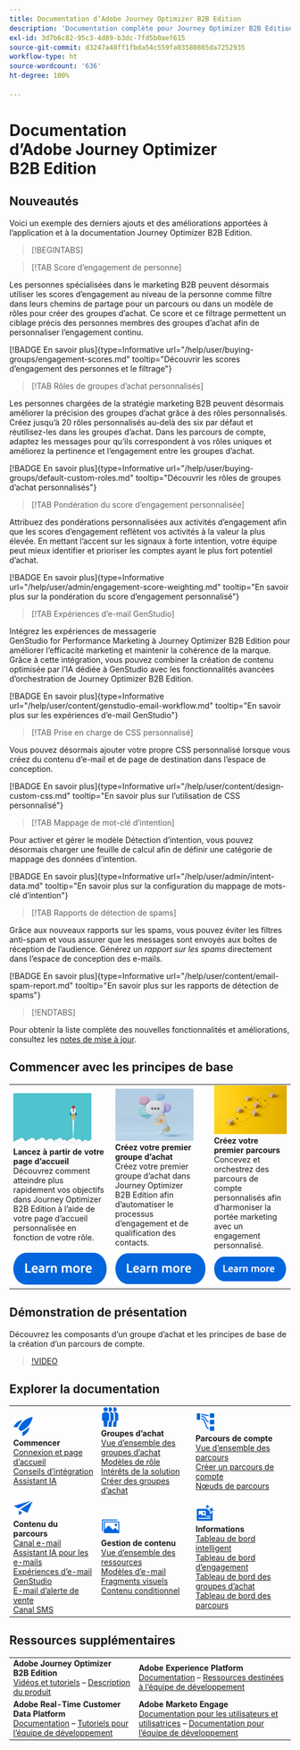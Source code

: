```yaml
---
title: Documentation d’Adobe Journey Optimizer B2B Edition
description: 'Documentation complète pour Journey Optimizer B2B Edition : explorez les ressources disponibles pour l’intégration, la création de groupes d’achat, la conception de parcours de compte et la gestion de contenu.'
exl-id: 3d7b6c82-95c3-4d89-b3dc-7fd5b0aef615
source-git-commit: d3247a48ff1fbda54c559fa03580865da7252935
workflow-type: ht
source-wordcount: '636'
ht-degree: 100%

---
```


# Documentation d’Adobe Journey Optimizer B2B Edition

## Nouveautés

Voici un exemple des derniers ajouts et des améliorations apportées à l’application et à la documentation Journey Optimizer B2B Edition.

>[!BEGINTABS]

>[!TAB Score d’engagement de personne]

Les personnes spécialisées dans le marketing B2B peuvent désormais utiliser les scores d’engagement au niveau de la personne comme filtre dans leurs chemins de partage pour un parcours ou dans un modèle de rôles pour créer des groupes d’achat. Ce score et ce filtrage permettent un ciblage précis des personnes membres des groupes d’achat afin de personnaliser l’engagement continu.

[!BADGE En savoir plus]{type=Informative url="/help/user/buying-groups/engagement-scores.md" tooltip="Découvrir les scores d’engagement des personnes et le filtrage"}

>[!TAB Rôles de groupes d’achat personnalisés]

Les personnes chargées de la stratégie marketing B2B peuvent désormais améliorer la précision des groupes d’achat grâce à des rôles personnalisés. Créez jusqu’à 20 rôles personnalisés au-delà des six par défaut et réutilisez-les dans les groupes d’achat. Dans les parcours de compte, adaptez les messages pour qu’ils correspondent à vos rôles uniques et améliorez la pertinence et l’engagement entre les groupes d’achat.

[!BADGE En savoir plus]{type=Informative url="/help/user/buying-groups/default-custom-roles.md" tooltip="Découvrir les rôles de groupes d’achat personnalisés"}

>[!TAB Pondération du score d’engagement personnalisée]

Attribuez des pondérations personnalisées aux activités d’engagement afin que les scores d’engagement reflètent vos activités à la valeur la plus élevée. En mettant l’accent sur les signaux à forte intention, votre équipe peut mieux identifier et prioriser les comptes ayant le plus fort potentiel d’achat.

[!BADGE En savoir plus]{type=Informative url="/help/user/admin/engagement-score-weighting.md" tooltip="En savoir plus sur la pondération du score d’engagement personnalisé"}

>[!TAB Expériences d’e-mail GenStudio]

Intégrez les expériences de messagerie GenStudio for Performance Marketing à Journey Optimizer B2B Edition pour améliorer l’efficacité marketing et maintenir la cohérence de la marque. Grâce à cette intégration, vous pouvez combiner la création de contenu optimisée par l’IA dédiée à GenStudio avec les fonctionnalités avancées d’orchestration de Journey Optimizer B2B Edition.

[!BADGE En savoir plus]{type=Informative url="/help/user/content/genstudio-email-workflow.md" tooltip="En savoir plus sur les expériences d’e-mail GenStudio"}

>[!TAB Prise en charge de CSS personnalisé]

Vous pouvez désormais ajouter votre propre CSS personnalisé lorsque vous créez du contenu d’e-mail et de page de destination dans l’espace de conception.

[!BADGE En savoir plus]{type=Informative url="/help/user/content/design-custom-css.md" tooltip="En savoir plus sur l’utilisation de CSS personnalisé"}

>[!TAB Mappage de mot-clé d’intention]

Pour activer et gérer le modèle Détection d’intention, vous pouvez désormais charger une feuille de calcul afin de définir une catégorie de mappage des données d’intention.

[!BADGE En savoir plus]{type=Informative url="/help/user/admin/intent-data.md" tooltip="En savoir plus sur la configuration du mappage de mots-clé d’intention"}

>[!TAB Rapports de détection de spams]

Grâce aux nouveaux rapports sur les spams, vous pouvez éviter les filtres anti-spam et vous assurer que les messages sont envoyés aux boîtes de réception de l’audience. Générez un _rapport sur les spams_ directement dans l’espace de conception des e-mails.

[!BADGE En savoir plus]{type=Informative url="/help/user/content/email-spam-report.md" tooltip="En savoir plus sur les rapports de détection de spams"}

>[!ENDTABS]

Pour obtenir la liste complète des nouvelles fonctionnalités et améliorations, consultez les [notes de mise à jour](../user/release-notes/release-notes.md). <!-- Stay up-to-date with the latest changes in our documentation by visiting the [documentation updates page](using/rn/documentation-updates.md).-->

## Commencer avec les principes de base

<table style="table-layout:fixed">
  <tr style="border: 0;">
    <td>
    <a href="home-page.md"><img width="140px" src="./assets/launch.png" alt="Lancement de l’utilisation des produits"></a>
    <div><strong>Lancez à partir de votre page d’accueil</strong><br/>Découvrez comment atteindre plus rapidement vos objectifs dans Journey Optimizer B2B Edition à l’aide de votre page d’accueil personnalisée en fonction de votre rôle.</div>
    </td>
      <td>
    <a href="buying-groups/buying-groups-overview.md"><img width="140px" src="./assets/communication.png" alt="Groupes d’achat"></a>
    <div><strong>Créez votre premier groupe d’achat</strong><br/>Créez votre premier groupe d’achat dans Journey Optimizer B2B Edition afin d’automatiser le processus d’engagement et de qualification des contacts.</div>
    </td>
    <td>
    <a href="journeys/journey-overview.md"><img width="140px" src="./assets/flow.png" alt="Parcours de compte"></a>
    <div><strong>Créez votre premier parcours</strong><br/>Concevez et orchestrez des parcours de compte personnalisés afin d’harmoniser la portée marketing avec un engagement personnalisé. 
    </div>
    </td>
  </tr>
  <tr style="border: 0;">
    <td align="center"><a href="home-page.md"><img src="../assets/learn-more.svg" alt="En savoir plus"></a></td>
    <td align="center"><a href="buying-groups/buying-groups-overview.md"><img src="../assets/learn-more.svg" alt="En savoir plus"></a></td>
    <td align="center"><a href="journeys/journey-overview.md"><img src="../assets/learn-more.svg" alt="En savoir plus"></a></td>
    </tr>
</table>

## Démonstration de présentation

Découvrez les composants d’un groupe d’achat et les principes de base de la création d’un parcours de compte.

>[!VIDEO](https://video.tv.adobe.com/v/3432054?quality=12)

## Explorer la documentation

<table style="table-layout:auto">
  <tr style="border: 0;">
    <td>
      <img src="../assets/do-not-localize/icon-quick-start.svg" width="35px" alt="Commencer"><br/>
<strong>Commencer</strong><br/><a href="home-page.md">Connexion et page d’accueil</a><br/><a href="./start/get-started.md">Conseils d’intégration</a> <br/><a href="./ai-assistant/ai-assistant-overview.md">Assistant IA</a>
    </td>
    <!--
    <td>
      <img src="../assets/do-not-localize/icon-configure.svg" width="35px"><br/>
      <strong>Configuration<br/>administration</strong><br/><a href="using/configuration/channel-surfaces.md">Channel surfaces</a> - <a href="using/configuration/about-data-sources-events-actions.md">Configure journeys</a>  - <a href="using/administration/permissions-overview.md">Access control</a> - <a href="using/administration/sandboxes.md">Sandboxes management</a>
    </td> -->
    <td>
      <img src="../assets/do-not-localize/icon_audience.svg" width="35px" alt="Groupes d’achat"><br/>
      <strong>Groupes d’achat</strong><br/><a href="./buying-groups/buying-groups-overview.md">Vue d’ensemble des groupes d’achat</a><br/><a href="./buying-groups/buying-groups-role-templates.md">Modèles de rôle</a><br/><a href="./buying-groups/solution-interests.md">Intérêts de la solution</a><br/><a href="./buying-groups/buying-groups-create.md">Créer des groupes d’achat</a>
    </td>
    <td>
      <img src="../assets/do-not-localize/icon-paths.svg" width="35px" alt="Parcours de compte"><br/>
<strong>Parcours de compte</strong><br/><a href="./journeys/journey-overview.md">Vue d’ensemble des parcours</a><br/><a href="./journeys/journey-overview.md#create-an-account-journey">Créer un parcours de compte</a><br/><a href="./journeys/journey-nodes.md">Nœuds de parcours</a>
    </td>
  </tr>
  <tr style="border: 0;">
    <td>
      <img src="../assets/do-not-localize/icon-campaign.svg" width="35px" alt="Contenu de parcours"><br/>
<strong>Contenu du parcours</strong><br/><a href="./content/add-email.md">Canal e-mail</a><br/><a href="./content/ai-assistant-emails.md">Assistant IA pour les e-mails</a><br/><a href="./content/genstudio-email-workflow.md">Expériences d’e-mail GenStudio</a><br/><a href="./content/sales-alert-email.md">E-mail d’alerte de vente</a><br/><a href="./content/sms-authoring.md">Canal SMS</a>
    </td>
        <td>
      <img src="../assets/do-not-localize/icon_assets.svg" width="35px" alt="Gestion de contenu"><br/>
      <strong>Gestion de contenu</strong><br/><a href="./content/assets-overview.md">Vue d’ensemble des ressources</a><br/><a href="./content/email-templates.md">Modèles d’e-mail</a><br/><a href="./content/fragments.md">Fragments visuels</a><br/><a href="./content/conditional-content.md">Contenu conditionnel</a>
    </td>
    <td>
      <img src="../assets/do-not-localize/icon-offer.svg" width="35px" alt="Informations et tableaux de bord"><br/>
      <strong>Informations</strong><br/><a href="./dashboards/intelligent-dashboard.md">Tableau de bord intelligent</a><br/><a href="./dashboards/engagement-dashboard.md">Tableau de bord d’engagement</a><br/><a href="./dashboards/buying-groups-dashboard.md">Tableau de bord des groupes d’achat</a><br/><a href="./dashboards/journeys-dashboard.md">Tableau de bord des parcours</a>
    </td>

</tr>
</table>

## Ressources supplémentaires

<table style="table-layout:fixed"><tr style="border: 0;">
<tr><td><strong>Adobe Journey Optimizer B2B Edition</strong><br/>
<a href="https://experienceleague.adobe.com/fr/docs/journey-optimizer-b2b-learn/tutorials/overview" target="_blank">Vidéos et tutoriels</a> – <a href="https://helpx.adobe.com/legal/product-descriptions/adobe-journey-optimizer-b2b.html" target="_blank">Description du produit</a> <!-- - <a href="https://www.adobe.com/content/dam/cc/en/security/pdfs/AJO_SecurityOverview.pdf" target="_blank">Security overview (PDF)</a> - <a href="https://developer.adobe.com/journey-optimizer-apis/" target="_blank">APIs reference</a> - <a href="https://experienceleague.adobe.com/tools/ajo-schemas/schema-dictionary.html" target="_blank">Journey Optimizer Schema Dictionary</a> -->
</td>
<td><strong>Adobe Experience Platform</strong><br/>
<a href="https://experienceleague.adobe.com/fr/docs/experience-platform/landing/home" target="_blank">Documentation</a> – <a href="https://business.adobe.com/fr/products/experience-platform/documentation-and-developer-resources.html" target="_blank">Ressources destinées à l’équipe de développement</a>
</td></tr>
<tr><td><strong>Adobe Real-Time Customer Data Platform</strong><br/>
<a href="https://experienceleague.adobe.com/fr/docs/experience-platform/rtcdp/home" target="_blank">Documentation</a> – <a href="https://experienceleague.adobe.com/fr/docs/platform-learn/getting-started-for-data-architects-and-data-engineers/overview" target="_blank">Tutoriels pour l’équipe de développement</a>
</td><td><strong>Adobe Marketo Engage</strong><br/>
<a href="https://experienceleague.adobe.com/fr/docs/marketo/using/home" target="_blank">Documentation pour les utilisateurs et utilisatrices</a> – <a href="https://experienceleague.adobe.com/fr/docs/marketo-developer/marketo/home" target="_blank">Documentation pour l’équipe de développement</a>
</td>
</tr></table>

